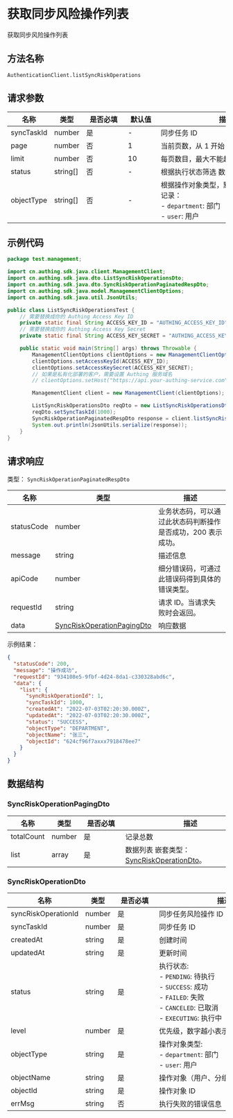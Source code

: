 # 获取同步风险操作列表

<!--
  警告⚠️：
  不要直接修改该文档，
  https://github.com/Authing/authing-docs-factory
  使用该项目进行生成
-->

<LastUpdated />

获取同步风险操作列表

## 方法名称

`AuthenticationClient.listSyncRiskOperations`

## 请求参数

| 名称 | 类型 | <div style="width:80px">是否必填</div> | <div style="width:60px">默认值</div> | <div style="width:300px">描述</div> | <div style="width:200px">示例值</div> |
| ---- | ---- | ---- | ---- | ---- | ---- |
 | syncTaskId | number  | 是 | - | 同步任务 ID  | `1000` |
 | page | number  | 否 | 1 | 当前页数，从 1 开始  | `1` |
 | limit | number  | 否 | 10 | 每页数目，最大不能超过 50，默认为 10  | `10` |
 | status | string[]  | 否 | - | 根据执行状态筛选 数组长度限制：50。 | `["SUCCESS","FAILED"]` |
 | objectType | string[]  | 否 | - | 根据操作对象类型，默认获取所有类型的记录：<br>- `department`: 部门<br>- `user`: 用户<br>      | `["DEPARTMENT","USER"]` |




## 示例代码

```java
package test.management;

import cn.authing.sdk.java.client.ManagementClient;
import cn.authing.sdk.java.dto.ListSyncRiskOperationsDto;
import cn.authing.sdk.java.dto.SyncRiskOperationPaginatedRespDto;
import cn.authing.sdk.java.model.ManagementClientOptions;
import cn.authing.sdk.java.util.JsonUtils;

public class ListSyncRiskOperationsTest {
    // 需要替换成你的 Authing Access Key ID
    private static final String ACCESS_KEY_ID = "AUTHING_ACCESS_KEY_ID";
    // 需要替换成你的 Authing Access Key Secret
    private static final String ACCESS_KEY_SECRET = "AUTHING_ACCESS_KEY_SECRET";

    public static void main(String[] args) throws Throwable {
        ManagementClientOptions clientOptions = new ManagementClientOptions();
        clientOptions.setAccessKeyId(ACCESS_KEY_ID);
        clientOptions.setAccessKeySecret(ACCESS_KEY_SECRET);
        // 如果是私有化部署的客户，需要设置 Authing 服务域名
        // clientOptions.setHost("https://api.your-authing-service.com");

        ManagementClient client = new ManagementClient(clientOptions);

        ListSyncRiskOperationsDto reqDto = new ListSyncRiskOperationsDto();
        reqDto.setSyncTaskId(1000);
        SyncRiskOperationPaginatedRespDto response = client.listSyncRiskOperations(reqDto);
        System.out.println(JsonUtils.serialize(response));
    }
}

```



  
## 请求响应

类型： `SyncRiskOperationPaginatedRespDto`

| 名称 | 类型 | 描述 |
| ---- | ---- | ---- |
| statusCode | number | 业务状态码，可以通过此状态码判断操作是否成功，200 表示成功。 |
| message | string | 描述信息 |
| apiCode | number | 细分错误码，可通过此错误码得到具体的错误类型。 |
| requestId | string | 请求 ID。当请求失败时会返回。 |
| data | <a href="#SyncRiskOperationPagingDto">SyncRiskOperationPagingDto</a> | 响应数据 |



示例结果：

```json
{
  "statusCode": 200,
  "message": "操作成功",
  "requestId": "934108e5-9fbf-4d24-8da1-c330328abd6c",
  "data": {
    "list": {
      "syncRiskOperationId": 1,
      "syncTaskId": 1000,
      "createdAt": "2022-07-03T02:20:30.000Z",
      "updatedAt": "2022-07-03T02:20:30.000Z",
      "status": "SUCCESS",
      "objectType": "DEPARTMENT",
      "objectName": "张三",
      "objectId": "624cf96f7axxx7918478ee7"
    }
  }
}
```

## 数据结构


### <a id="SyncRiskOperationPagingDto"></a> SyncRiskOperationPagingDto

| 名称 | 类型 | <div style="width:80px">是否必填</div> | <div style="width:300px">描述</div> | <div style="width:200px">示例值</div> |
| ---- |  ---- | ---- | ---- | ---- |
| totalCount | number | 是 | 记录总数   |  |
| list | array | 是 | 数据列表 嵌套类型：<a href="#SyncRiskOperationDto">SyncRiskOperationDto</a>。  |  |


### <a id="SyncRiskOperationDto"></a> SyncRiskOperationDto

| 名称 | 类型 | <div style="width:80px">是否必填</div> | <div style="width:300px">描述</div> | <div style="width:200px">示例值</div> |
| ---- |  ---- | ---- | ---- | ---- |
| syncRiskOperationId | number | 是 | 同步任务风险操作 ID   |  `1` |
| syncTaskId | number | 是 | 同步任务 ID   |  `1000` |
| createdAt | string | 是 | 创建时间   |  `2022-07-03T02:20:30.000Z` |
| updatedAt | string | 是 | 更新时间   |  `2022-07-03T02:20:30.000Z` |
| status | string | 是 | 执行状态:<br>- `PENDING`: 待执行<br>- `SUCCESS`: 成功<br>- `FAILED`: 失败<br>- `CANCELED`: 已取消<br>- `EXECUTING`: 执行中<br>       | PENDING |
| level | number | 是 | 优先级，数字越小表示优先级越高。   |  |
| objectType | string | 是 | 操作对象类型:<br>- `department`: 部门<br>- `user`: 用户<br>       | DEPARTMENT |
| objectName | string | 是 | 操作对象（用户、分组、部门）名称   |  `张三` |
| objectId | string | 是 | 操作对象 ID   |  `624cf96f7axxx7918478ee7` |
| errMsg | string | 否 | 执行失败的错误信息   |  |



